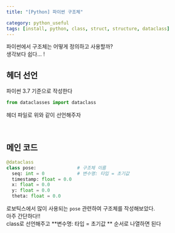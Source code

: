 ```yaml
---
title: "[Python] 파이썬 구조체"

category: python_useful
tags: [install, python, class, struct, structure, dataclass]
---
```


파이썬에서 구조체는 어떻게 정의하고 사용할까? <br/>
생각보다 쉽다... ! <br/>


## 헤더 선언

파이썬 3.7 기준으로 작성한다 <br/>

~~~python
from dataclasses import dataclass
~~~

헤더 파일로 위와 같이 선언해주자

<br/>

## 메인 코드

~~~python
@dataclass
class pose:               # 구조체 이름
  seq: int = 0            # 변수명: 타입 = 초기값
  timestamp: float = 0.0
  x: float = 0.0
  y: float = 0.0
  theta: float = 0.0
~~~

로보틱스에서 많이 사용되는 `pose` 관련하여 구조체를 작성해보았다. <br/>
아주 간단하다!! <br/>
class로 선언해주고 **변수명: 타입 = 초기값 ** 순서로 나열하면 된다